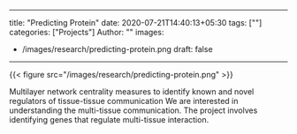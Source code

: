 

---
title: "Predicting Protein"
date: 2020-07-21T14:40:13+05:30
tags: [""]
categories: ["Projects"]
Author: ""
images:
  - /images/research/predicting-protein.png
draft: false
---

{{< figure src="/images/research/predicting-protein.png" >}}


Multilayer network centrality measures to identify known and novel regulators of tissue-tissue communication
We are interested in understanding the multi-tissue communication. The project involves identifying genes that regulate multi-tissue interaction.